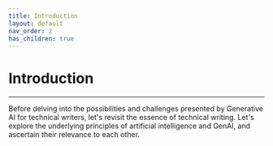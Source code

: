 ```yaml
---
title: Introduction
layout: default
nav_order: 2
has_children: true
---
```


# **Introduction**
***

Before delving into the possibilities and challenges presented by Generative AI for technical writers, let's revisit the essence of technical writing. Let's explore the underlying principles of artificial intelligence and GenAI, and ascertain their relevance to each other.